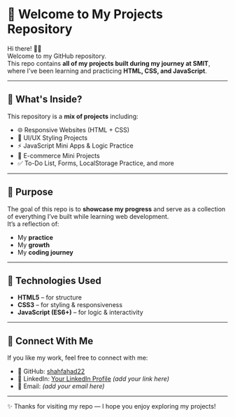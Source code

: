 # 👋 Welcome to My Projects Repository

Hi there! 👨‍💻  
Welcome to my GitHub repository.  
This repo contains **all of my projects built during my journey at SMIT**, where I’ve been learning and practicing **HTML, CSS, and JavaScript**.  

---

## 📂 What's Inside?
This repository is a **mix of projects** including:
- 🌐 Responsive Websites (HTML + CSS)  
- 🎨 UI/UX Styling Projects  
- ⚡ JavaScript Mini Apps & Logic Practice  
- 🛒 E-commerce Mini Projects  
- ✅ To-Do List, Forms, LocalStorage Practice, and more  

---

## 🎯 Purpose
The goal of this repo is to **showcase my progress** and serve as a collection of everything I’ve built while learning web development.  
It’s a reflection of:
- My **practice**
- My **growth**
- My **coding journey**

---

## 🚀 Technologies Used
- **HTML5** – for structure  
- **CSS3** – for styling & responsiveness  
- **JavaScript (ES6+)** – for logic & interactivity  

---

## 🤝 Connect With Me
If you like my work, feel free to connect with me:  
- 🌟 GitHub: [shahfahad22](https://github.com/shahfahad22)  
- 💼 LinkedIn: [Your LinkedIn Profile](#) *(add your link here)*  
- 📧 Email: *(add your email here)*  

---

✨ Thanks for visiting my repo — I hope you enjoy exploring my projects!
